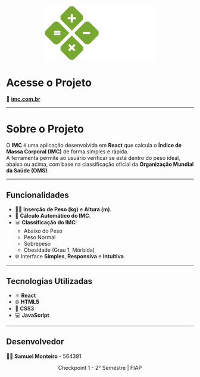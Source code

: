 <div align="center">
  <a href="https://cp-1-front-end-imc-orpin.vercel.app/">
    <img src="./src/assets/img/logo.png" width="300px"/>
  </a>
</div>

# Acesse o Projeto

🔗 **[imc.com.br](https://cp-1-front-end-imc-orpin.vercel.app/)**

---

# Sobre o Projeto

O **IMC** é uma aplicação desenvolvida em **React** que calcula o **Índice de Massa Corporal (IMC)** de forma simples e rápida.  
A ferramenta permite ao usuário verificar se está dentro do peso ideal, abaixo ou acima, com base na classificação oficial da **Organização Mundial da Saúde (OMS)**.

---

## Funcionalidades

- 🏋️‍♂️ **Inserção de Peso (kg)** e **Altura (m)**.
- 🔢 **Cálculo Automático do IMC**.
- 📊 **Classificação do IMC**:
  - Abaixo do Peso
  - Peso Normal
  - Sobrepeso
  - Obesidade (Grau 1, Mórbida)
- 🌐 Interface **Simples**, **Responsiva** e **Intuitiva**.

---

## Tecnologias Utilizadas

- ⚛️ **React**
- 🌐 **HTML5**
- 🎨 **CSS3**
- 💻 **JavaScript**

---

## Desenvolvedor

👨‍💻 **Samuel Monteiro** - 564391

<p align="center">Checkpoint 1 - 2° Semestre | FIAP</p>
